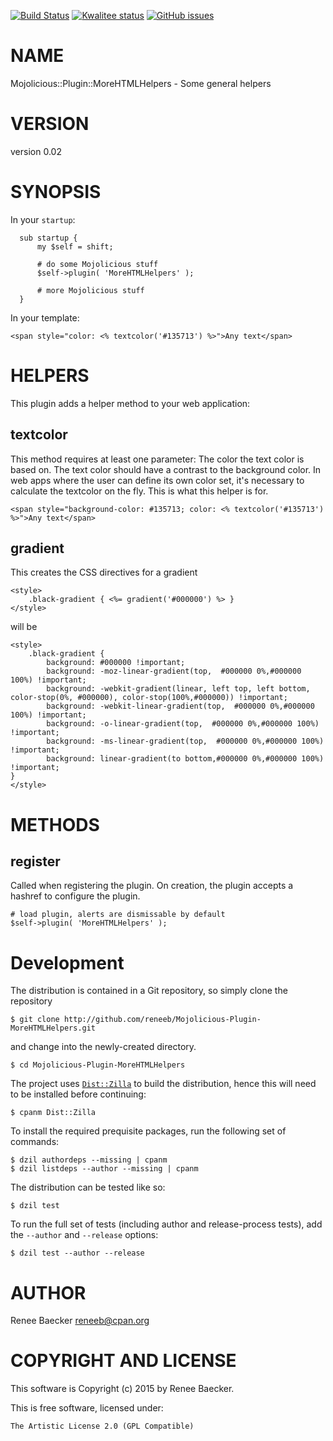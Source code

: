 [![Build Status](https://travis-ci.org/reneeb/Mojolicious-Plugin-MoreHTMLHelpers.svg?branch=master)](https://travis-ci.org/reneeb/Mojolicious-Plugin-MoreHTMLHelpers)
[![Kwalitee status](http://cpants.cpanauthors.org/dist/Mojolicious-Plugin-MoreHTMLHelpers.png)](http://cpants.charsbar.org/dist/overview/Mojolicious-Plugin-MoreHTMLHelpers)
[![GitHub issues](https://img.shields.io/github/issues/reneeb/Mojolicious-Plugin-MoreHTMLHelpers.svg)](https://github.com/reneeb/Mojolicious-Plugin-MoreHTMLHelpers/issues)

# NAME

Mojolicious::Plugin::MoreHTMLHelpers - Some general helpers

# VERSION

version 0.02

# SYNOPSIS

In your `startup`:

      sub startup {
          my $self = shift;
    
          # do some Mojolicious stuff
          $self->plugin( 'MoreHTMLHelpers' );

          # more Mojolicious stuff
      }

In your template:

    <span style="color: <% textcolor('#135713') %>">Any text</span>

# HELPERS

This plugin adds a helper method to your web application:

## textcolor

This method requires at least one parameter: The color the text color is based on.
The text color should have a contrast to the background color. In web apps where
the user can define its own color set, it's necessary to calculate the textcolor
on the fly. This is what this helper is for.

    <span style="background-color: #135713; color: <% textcolor('#135713') %>">Any text</span>

## gradient

This creates the CSS directives for a gradient

    <style>
        .black-gradient { <%= gradient('#000000') %> }
    </style>

will be

    <style>
        .black-gradient {
            background: #000000 !important;
            background: -moz-linear-gradient(top,  #000000 0%,#000000 100%) !important;
            background: -webkit-gradient(linear, left top, left bottom, color-stop(0%, #000000), color-stop(100%,#000000)) !important;
            background: -webkit-linear-gradient(top,  #000000 0%,#000000 100%) !important;
            background: -o-linear-gradient(top,  #000000 0%,#000000 100%) !important;
            background: -ms-linear-gradient(top,  #000000 0%,#000000 100%) !important;
            background: linear-gradient(to bottom,#000000 0%,#000000 100%) !important;
    }
    </style>

# METHODS

## register

Called when registering the plugin. On creation, the plugin accepts a hashref to configure the plugin.

    # load plugin, alerts are dismissable by default
    $self->plugin( 'MoreHTMLHelpers' );



# Development

The distribution is contained in a Git repository, so simply clone the
repository

```
$ git clone http://github.com/reneeb/Mojolicious-Plugin-MoreHTMLHelpers.git
```

and change into the newly-created directory.

```
$ cd Mojolicious-Plugin-MoreHTMLHelpers
```

The project uses [`Dist::Zilla`](https://metacpan.org/pod/Dist::Zilla) to
build the distribution, hence this will need to be installed before
continuing:

```
$ cpanm Dist::Zilla
```

To install the required prequisite packages, run the following set of
commands:

```
$ dzil authordeps --missing | cpanm
$ dzil listdeps --author --missing | cpanm
```

The distribution can be tested like so:

```
$ dzil test
```

To run the full set of tests (including author and release-process tests),
add the `--author` and `--release` options:

```
$ dzil test --author --release
```

# AUTHOR

Renee Baecker <reneeb@cpan.org>

# COPYRIGHT AND LICENSE

This software is Copyright (c) 2015 by Renee Baecker.

This is free software, licensed under:

    The Artistic License 2.0 (GPL Compatible)
